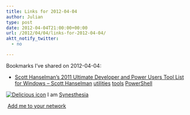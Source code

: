 ```yaml
---
title: Links for 2012-04-04
author: Julian
type: post
date: 2012-04-04T21:00:00+00:00
url: /2012/04/04/links-for-2012-04-04/
aktt_notify_twitter:
  - no

---
```

Bookmarks I&#8217;ve shared on 2012-04-04:

  * [Scott Hanselman&#8217;s 2011 Ultimate Developer and Power Users Tool List for Windows &#8211; Scott Hanselman][1] 
    [utilities][2] [tools][3] [PowerShell][4] </li> </ul> 
    
    <p class="deliciouslink">
      <a href="https://del.icio.us/synesthesia" title="See all my bookmarks on del.icio.us"><img src="https://www.synesthesia.co.uk/images/deliciousicon.jpg" alt="Delicious icon" /></a>&nbsp;I am <a href="https://del.icio.us/synesthesia" title="See all my bookmarks on del.icio.us">Synesthesia</a>
    </p>
    
    <p class="deliciouslink">
      <a href="https://del.icio.us/network?add=synesthesia" title="Add me to your del.icio.us network"><img src="https://www.synesthesia.co.uk/images/add.gif" alt="" /></a>&nbsp;<a href="https://del.icio.us/network?add=synesthesia" title="Add me to your del.icio.us network">Add me to your network</a>
    </p>

 [1]: https://www.hanselman.com/blog/ScottHanselmans2011UltimateDeveloperAndPowerUsersToolListForWindows.aspx
 [2]: https://www.delicious.com/synesthesia/utilities
 [3]: https://www.delicious.com/synesthesia/tools
 [4]: https://www.delicious.com/synesthesia/PowerShell